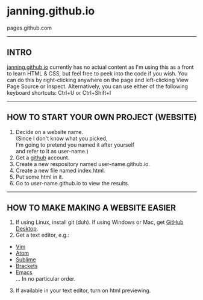 # janning.github.io
pages.github.com

--------------------------------------------------------------------------------
INTRO
--------------------------------------------------------------------------------
[janning.github.io](http://janning.github.io) currently has no actual content
as I'm using this as a front to learn HTML & CSS,
but feel free to peek into the code if you wish.
You can do this by right-clicking anywhere on the page
and left-clicking View Page Source or Inspect.
Alternatively,
you can use either of the following keyboard shortcuts:
Ctrl+U or Ctrl+Shift+I

--------------------------------------------------------------------------------
HOW TO START YOUR OWN PROJECT (WEBSITE)
--------------------------------------------------------------------------------
1. Decide on a website name. <br>
    (Since I don't know what you picked, <br>
    I'm going to pretend you named it after yourself <br>
    and refer to it as user-name.)
2. Get a [github](https://github.com) account.
3. Create a new respository named user-name.github.io.
4. Create a new file named index.html.
5. Put some html in it.
6. Go to user-name.github.io to view the results.
--------------------------------------------------------------------------------
HOW TO MAKE MAKING A WEBSITE EASIER
--------------------------------------------------------------------------------
1. If using Linux, install git (duh).  If using Windows or Mac, get [GitHub Desktop](https://desktop.github.com).
2. Get a text editor, e.g.:
  * [Vim](http://www.vim.org)
  * [Atom](https://atom.io)
  * [Sublime](https://www.sublimetext.com)
  * [Brackets](http://brackets.io)
  * [Emacs](https://www.gnu.org/software/emacs/) <br>
  ... In no particular order.
3. If available in your text editor, turn on html previewing.
